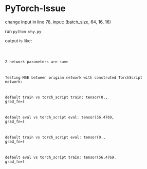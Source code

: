 # PyTorch-Issue


change input in line 78, input: (batch_size, 64, 16, 16) 

run <code>python why.py</code>

output is like:

<code>

2 network parameters are same

Testing MSE between origian network with construted TorchScript network:

default train vs torch_script train:
tensor(0., grad_fn=<PowBackward0>)

default eval vs torch_script eval:
tensor(56.4769, grad_fn=<PowBackward0>)

default train vs torch_script eval:
tensor(0., grad_fn=<PowBackward0>)

default eval vs torch_script train:
tensor(56.4769, grad_fn=<PowBackward0>)

</code>
